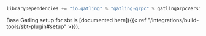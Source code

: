 ```scala
libraryDependencies += "io.gatling" % "gatling-grpc" % gatlingGrpcVersion % "test,it"
```

Base Gatling setup for sbt is [documented here]({{< ref "/integrations/build-tools/sbt-plugin#setup" >}}).
